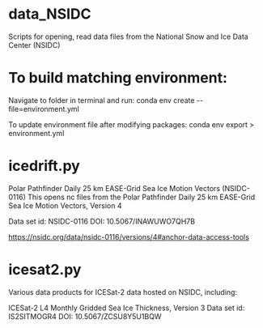 # data_NSIDC
Scripts for opening, read data files from the National Snow and Ice Data Center (NSIDC)


# To build matching environment:
Navigate to folder in terminal and run:
conda env create --file=environment.yml

To update environment file after modifying packages:
conda env export > environment.yml


# icedrift.py

Polar Pathfinder Daily 25 km EASE-Grid Sea Ice Motion Vectors (NSIDC-0116)
This opens nc files from the Polar Pathfinder Daily 25 km EASE-Grid Sea Ice Motion Vectors, Version 4

Data set id:
NSIDC-0116
DOI: 10.5067/INAWUWO7QH7B

https://nsidc.org/data/nsidc-0116/versions/4#anchor-data-access-tools 


# icesat2.py

Various data products for ICESat-2 data hosted on NSIDC, including:

ICESat-2 L4 Monthly Gridded Sea Ice Thickness, Version 3
Data set id: IS2SITMOGR4
DOI: 10.5067/ZCSU8Y5U1BQW